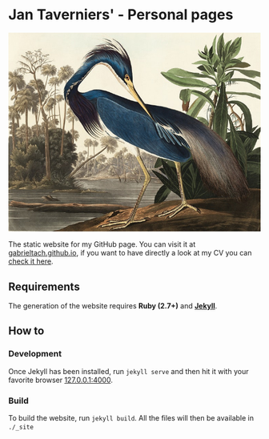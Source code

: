 # Jan Taverniers' - Personal pages

![](https://github.com/gabrielTach/gabrielTach.github.io/blob/master/.github/louisiana%20heron%20-%20Audubon.jpg?raw=true)

The static website for my GitHub page. You can visit it at [gabrieltach.github.io](https://gabrieltach.github.io), if you want to have directly a look at my CV you can [check it here](https://gabrieltach.github.io/curriculum).

## Requirements

The generation of the website requires __Ruby (2.7+)__ and __[Jekyll](jekyllrb.com)__.

## How to

### Development

Once Jekyll has been installed, run `jekyll serve` and then hit it with your favorite browser
[127.0.0.1:4000](http://127.0.0.1:4000).

### Build

To build the website, run `jekyll build`. All the files will then be available
in `./_site`
